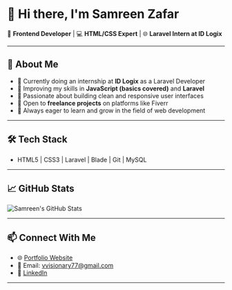 # 👋 Hi there, I'm Samreen Zafar

🎯 **Frontend Developer** | 💻 **HTML/CSS Expert** | 🌐 **Laravel Intern at ID Logix**

---

## 🔎 About Me

- 🔭 Currently doing an internship at **ID Logix** as a Laravel Developer  
- 🌱 Improving my skills in **JavaScript (basics covered)** and **Laravel**  
- 💬 Passionate about building clean and responsive user interfaces  
- 💼 Open to **freelance projects** on platforms like Fiverr  
- 🧠 Always eager to learn and grow in the field of web development  

---

## 🛠️ Tech Stack

- HTML5 | CSS3 | Laravel | Blade | Git | MySQL

---

## 📈 GitHub Stats

![Samreen's GitHub Stats](https://github-readme-stats.vercel.app/api?username=samreen-frontend&show_icons=true&theme=default)

---

## 📫 Connect With Me

- 🌐 [Portfolio Website](https://samreenzafar.github.io/)
- 📧 Email: vvisionary77@gmail.com
- 💼 [LinkedIn](https://www.linkedin.com/in/visionary-ventures-6b1a97371/)

---

